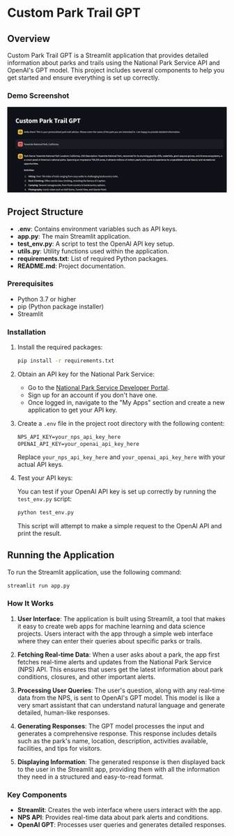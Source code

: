 # Custom Park Trail GPT

## Overview

Custom Park Trail GPT is a Streamlit application that provides detailed information about parks and trails using the National Park Service API and OpenAI's GPT model. This project includes several components to help you get started and ensure everything is set up correctly.

### Demo Screenshot

![Demo Screenshot](/demo.png)

## Project Structure

- **.env**: Contains environment variables such as API keys.
- **app.py**: The main Streamlit application.
- **test_env.py**: A script to test the OpenAI API key setup.
- **utils.py**: Utility functions used within the application.
- **requirements.txt**: List of required Python packages.
- **README.md**: Project documentation.

### Prerequisites

- Python 3.7 or higher
- pip (Python package installer)
- Streamlit

### Installation

1. Install the required packages:

    ```bash
    pip install -r requirements.txt
    ```

2. Obtain an API key for the National Park Service:

    - Go to the [National Park Service Developer Portal](https://www.nps.gov/subjects/developer/get-started.htm).
    - Sign up for an account if you don't have one.
    - Once logged in, navigate to the "My Apps" section and create a new application to get your API key.


3. Create a `.env` file in the project root directory with the following content:

    ```plaintext
    NPS_API_KEY=your_nps_api_key_here
    OPENAI_API_KEY=your_openai_api_key_here
    ```

    Replace `your_nps_api_key_here` and `your_openai_api_key_here` with your actual API keys.

5. Test your API keys:

    You can test if your OpenAI API key is set up correctly by running the `test_env.py` script:

    ```bash
    python test_env.py
    ```

    This script will attempt to make a simple request to the OpenAI API and print the result.

## Running the Application

To run the Streamlit application, use the following command:

```bash
streamlit run app.py
```

### How It Works

1. **User Interface**: The application is built using Streamlit, a tool that makes it easy to create web apps for machine learning and data science projects. Users interact with the app through a simple web interface where they can enter their queries about specific parks or trails.

2. **Fetching Real-time Data**: When a user asks about a park, the app first fetches real-time alerts and updates from the National Park Service (NPS) API. This ensures that users get the latest information about park conditions, closures, and other important alerts.

3. **Processing User Queries**: The user's question, along with any real-time data from the NPS, is sent to OpenAI's GPT model. This model is like a very smart assistant that can understand natural language and generate detailed, human-like responses.

4. **Generating Responses**: The GPT model processes the input and generates a comprehensive response. This response includes details such as the park's name, location, description, activities available, facilities, and tips for visitors.

5. **Displaying Information**: The generated response is then displayed back to the user in the Streamlit app, providing them with all the information they need in a structured and easy-to-read format.

### Key Components

- **Streamlit**: Creates the web interface where users interact with the app.
- **NPS API**: Provides real-time data about park alerts and conditions.
- **OpenAI GPT**: Processes user queries and generates detailed responses.